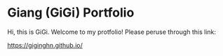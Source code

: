 # Giang (GiGi) Portfolio

Hi, this is GiGi. Welcome to my protfolio! Please peruse through this link:

https://giginghn.github.io/
